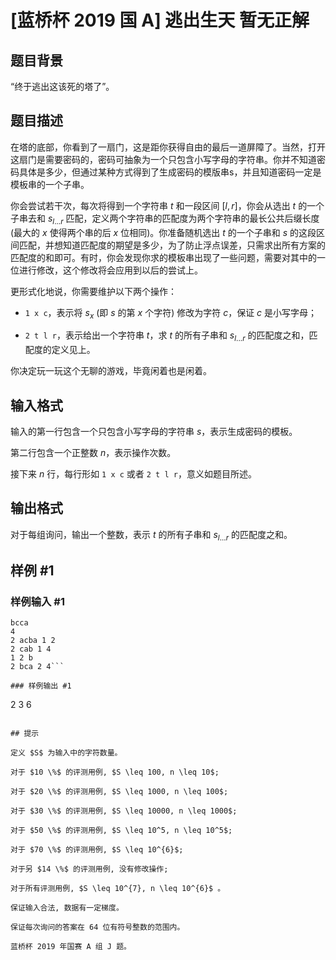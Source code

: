 # [蓝桥杯 2019 国 A] 逃出生天 暂无正解

## 题目背景

“终于逃出这该死的塔了”。

## 题目描述

在塔的底部，你看到了一扇门，这是距你获得自由的最后一道屏障了。当然，打开这扇门是需要密码的，密码可抽象为一个只包含小写字母的字符串。你并不知道密码具体是多少，但通过某种方式得到了生成密码的模版串s，并且知道密码一定是模板串的一个子串。

你会尝试若干次，每次将得到一个字符串 $t$ 和一段区间 $[l,r]$，你会从选出 $t$ 的一个子串去和 $s_{l...r}$ 匹配，定义两个字符串的匹配度为两个字符串的最长公共后缀长度 (最大的 $x$ 使得两个串的后 $x$ 位相同)。你准备随机选出 $t$ 的一个子串和 $s$ 的这段区间匹配，并想知道匹配度的期望是多少，为了防止浮点误差，只需求出所有方案的匹配度的和即可。有时，你会发现你求的模板串出现了一些问题，需要对其中的一位进行修改，这个修改将会应用到以后的尝试上。

更形式化地说，你需要维护以下两个操作：

 - `1 x c`，表示将 $s_x$ (即 $s$ 的第 $x$ 个字符) 修改为字符 $c$，保证 $c$ 是小写字母；

 - `2 t l r`，表示给出一个字符串 $t$，求 $t$ 的所有子串和 $s_{l...r}$ 的匹配度之和，匹配度的定义见上。

你决定玩一玩这个无聊的游戏，毕竟闲着也是闲着。

## 输入格式

输入的第一行包含一个只包含小写字母的字符串 $s$，表示生成密码的模板。

第二行包含一个正整数 $n$，表示操作次数。

接下来 $n$ 行，每行形如 `1 x c` 或者 `2 t l r`，意义如题目所述。

## 输出格式

对于每组询问，输出一个整数，表示 $t$ 的所有子串和 $s_{l...r}$ 的匹配度之和。

## 样例 #1

### 样例输入 #1
```
bcca
4
2 acba 1 2
2 cab 1 4
1 2 b
2 bca 2 4```

### 样例输出 #1

```
2
3
6
```

## 提示

定义 $S$ 为输入中的字符数量。

对于 $10 \%$ 的评测用例, $S \leq 100, n \leq 10$;

对于 $20 \%$ 的评测用例, $S \leq 1000, n \leq 100$;

对于 $30 \%$ 的评测用例, $S \leq 10000, n \leq 1000$;

对于 $50 \%$ 的评测用例, $S \leq 10^5, n \leq 10^5$;

对于 $70 \%$ 的评测用例, $S \leq 10^{6}$;

对于另 $14 \%$ 的评测用例, 没有修改操作;

对于所有评测用例, $S \leq 10^{7}, n \leq 10^{6}$ 。

保证输入合法, 数据有一定梯度。

保证每次询问的答案在 64 位有符号整数的范围内。

蓝桥杯 2019 年国赛 A 组 J 题。
